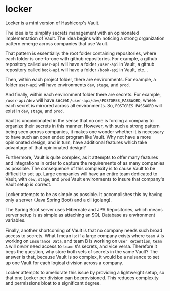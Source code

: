 # locker

Locker is a mini version of Hashicorp's Vault.

The idea is to simplify secrets management with an opinionated implementation of Vault. The idea begins with noticing a strong organization pattern emerge across companies that use Vault.

That pattern is essentially: the root folder containing repositories, where each folder is one-to-one with github repositories. For example, a github repository called `user-api` will have a folder `/user-api` in Vault, a github repository called `book-api` will have a folder `/book-api` in Vault, etc...

Then, within each project folder, there are environments. For example, a folder `user-api` will have environments `dev`, `stage`, and `prod`.

And finally, within each environment folder there are secrets. For example, `/user-api/dev` will have secret `/user-api/dev/POSTGRES_PASSWORD`, where each secret is mirrored across all environments. So, `POSTGRES_PASSWORD` will exist in `dev`, `stage`, and `prod`.

Vault is unopinionated in the sense that no one is forcing a company to organize their secrets in this manner. However, with such a strong pattern being seen across companies, it makes one wonder whether it is necessary to have such an open ended program like Vault. Why not have a more opinionated design, and in turn, have additional features which take advantage of that opinionated design?

Furthermore, Vault is quite complex, as it attempts to offer many features and integrations in order to capture the requirements of as many companies as possible. The consequence of this complexity is to cause Vault to be difficult to set up. Large companies will have an entire team dedicated to Vault, with `dev`, `stage`, and `prod` Vault environments to insure that company's Vault setup is correct.

Locker attempts to be as simple as possible. It accomplishes this by having only a server (Java Spring Boot) and a cli (golang).

The Spring Boot server uses Hibernate and JPA Repositories, which means server setup is as simple as attaching an SQL Database as environment variables.

Finally, another shortcoming of Vault is that no company needs such broad access to secrets. What I mean is: if a large company exists where `team A` is working on `Insurance Data`, and team B is working on `User Retention`, `team A` will *never* need access to `team B`'s secrets, and vice versa. Therefore it begs the question, why store both sets of secrets in the same Vault? The answer is that, because Vault is so complex, it would be a nuisance to set up one Vault for each logical division across a company.

Locker attempts to ameliorate this issue by providing a lightweight setup, so that one Locker per division can be provisioned. This reduces complexity and permissions bloat to a significant degree.
